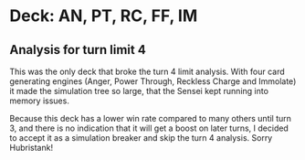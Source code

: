 # Deck: AN, PT, RC, FF, IM
## Analysis for turn limit 4
This was the only deck that broke the turn 4 limit analysis. With four card generating engines (Anger, Power Through, Reckless Charge and Immolate) it made the simulation tree so large, that the Sensei kept running into memory issues.

Because this deck has a lower win rate compared to many others until turn 3, and there is no indication that it will get a boost on later turns, I decided to accept it as a simulation breaker and skip the turn 4 analysis. Sorry Hubristank!